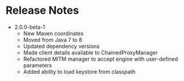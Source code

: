 # Release Notes

- 2.0.0-beta-1
  - New Maven coordinates
  - Moved from Java 7 to 8
  - Updated dependency versions
  - Made client details available to ChainedProxyManager
  - Refactored MITM manager to accept engine with user-defined parameters
  - Added ability to load keystore from classpath
  